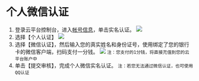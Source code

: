 # 个人微信认证

1. 登录云平台控制台，进入[帐号信息](http://console.tce.fsphere.cn/developer)，单击实名认证。
![](http://imgcache.tce.fsphere.cn/static/mc.qcloudimg.com/static/img/38dfac01f9137c23fc9ba313b1511046/image.png)
2. 选择【个人认证】
![](http://imgcache.tce.fsphere.cn/static/mc.qcloudimg.com/static/img/4c4426a2cff4c901158e8282f0ac69a4/image.png)
3. 选择【微信认证】，然后输入您的真实姓名和身份证号，使用绑定了您的银行卡的微信客户端，扫码支付一分钱。
![](http://imgcache.tce.fsphere.cn/static/mc.qcloudimg.com/static/img/0157819fddb4d62a5679f93ebaf01bdc/image.png)
`注：您支付的1分钱，将直接充值到您的云平台账户中`
4. 单击【提交审核】，完成个人微信实名认证。
`注：若您无法通过微信认证，也可使用QQ认证`
